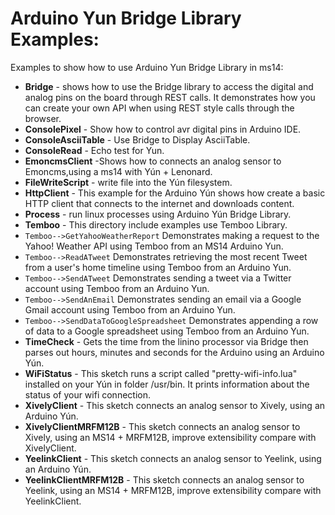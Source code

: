Arduino Yun Bridge Library Examples:
=======

Examples to show how to use Arduino Yun Bridge Library in ms14:


- **Bridge** - shows how to use the Bridge library to access the digital and analog pins on the board through REST calls. It demonstrates how you can create your own API when using REST style calls through the browser.
- **ConsolePixel** - Show how to control avr digital pins in Arduino IDE.
- **ConsoleAsciiTable** - Use Bridge to Display AsciiTable.
- **ConsoleRead** - Echo test for Yun.
- **EmoncmsClient** -Shows how to connects an analog sensor to Emoncms,using a ms14 with Yún + Lenonard. 
- **FileWriteScript** - write file into the Yún filesystem.
- **HttpClient** - This example for the Arduino Yún shows how create a basic HTTP client that connects to the internet and downloads content.
- **Process** - run linux processes using Arduino Yún Bridge Library. 
- **Temboo** - This directory include examples use Temboo Library.
- `Temboo-->GetYahooWeatherReport` Demonstrates making a request to the Yahoo! Weather API using Temboo from an MS14 Arduino Yun.
- `Temboo-->ReadATweet` Demonstrates retrieving the most recent Tweet from a user's home timeline using Temboo from an Arduino Yun.
- `Temboo-->SendATweet` Demonstrates sending a tweet via a Twitter account using Temboo from an Arduino Yun.
- `Temboo-->SendAnEmail` Demonstrates sending an email via a Google Gmail account using Temboo from an Arduino Yun.
- `Temboo-->SendDataToGoogleSpreadsheet` Demonstrates appending a row of data to a Google spreadsheet using Temboo from an Arduino Yun.
- **TimeCheck** - Gets the time from the linino processor via Bridge then parses out hours, minutes and seconds for the Arduino using an Arduino Yún. 
- **WiFiStatus** - This sketch runs a script called "pretty-wifi-info.lua" installed on your Yún in folder /usr/bin. It prints information about the status of your wifi connection.
- **XivelyClient** - This sketch connects an analog sensor to Xively, using an Arduino Yún.
- **XivelyClientMRFM12B** - This sketch connects an analog sensor to Xively, using an MS14 + MRFM12B, improve extensibility compare with XivelyClient.
- **YeelinkClient** - This sketch connects an analog sensor to Yeelink, using an Arduino Yún.
- **YeelinkClientMRFM12B** - This sketch connects an analog sensor to Yeelink, using an MS14 + MRFM12B, improve extensibility compare with YeelinkClient.
